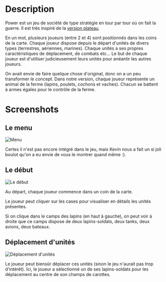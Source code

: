 # Description

Power est un jeu de société de type stratégie en tour par tour où on fait la guerre. Il est très inspiré de la [version plateau](http://jeuxstrategie.free.fr/Power_complet.php).

En un mot, plusieurs joueurs (entre 2 et 4) sont positionnés dans les coins de la carte. Chaque joueur dispose depuis le départ d'unités de divers types (terrestres, aériennes, marines). Chaque unités a ses propres caractéristiques de déplacement, de combats etc... Le but de chaque joueur est d'utiliser judicieusement leurs unités pour anéantir les autres joueurs.

On avait envie de faire quelque chose d'original, donc on a un peu transformer le concept. Dans notre version, chaque joueur représente un animal de la ferme (lapins, poulets, cochons et vaches). Chacun se battent à armes égales pour le contrôle de la ferme.

# Screenshots

## Le menu

![Menu](http://sdrdis.github.com/power/screenshots/menu.jpg)

Certes il n'est pas encore intégré dans le jeu, mais Kevin nous a fait un si joli boulot qu'on a eu envie de vous le montrer quand même :).

## Le début

![Le début](http://sdrdis.github.com/power/screenshots/start.png)

Au départ, chaque joueur commence dans un coin de la carte.

Le joueur peut cliquer sur les cases pour visualiser en détails les unités présentes.

Si on clique dans le camps des lapins (en haut à gauche), on peut voir à droite que ce camps dispose de deux lapins-soldats, deux tanks, deux avions, deux bateaux.

## Déplacement d'unités

![Déplacement d'unités](http://sdrdis.github.com/power/screenshots/moving.png)

Le joueur peut biensûr déplacer ces unités (sinon le jeu n'aurait pas trop d'intérêt). Ici, le joueur a sélectionné un de ses lapins-soldats pour les déplacement au centre de son champs de carottes.